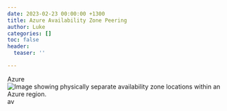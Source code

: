 ```yaml
---
date: 2023-02-23 00:00:00 +1300
title: Azure Availability Zone Peering
author: Luke
categories: []
toc: false
header:
  teaser: ''

---
```

Azure![Image showing physically separate availability zone locations within an Azure region.](https://learn.microsoft.com/en-us/azure/reliability/media/availability-zones.png) av